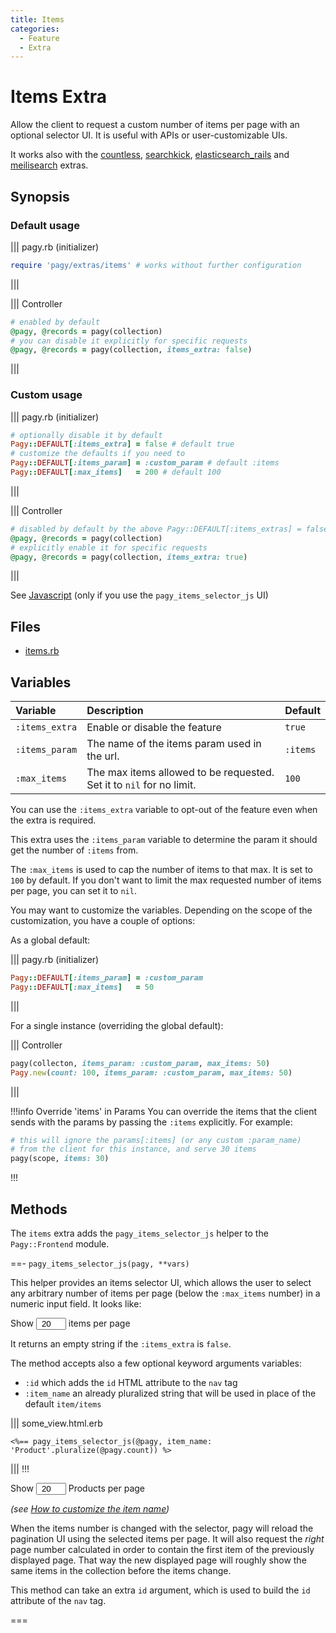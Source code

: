 ```yaml
---
title: Items
categories:
  - Feature
  - Extra
---
```


# Items Extra

Allow the client to request a custom number of items per page with an optional selector UI. It is useful with APIs or
user-customizable UIs.

It works also with the [countless](countless.md), [searchkick](searchkick.md), [elasticsearch_rails](elasticsearch_rails.md)
and [meilisearch](/docs/extras/meilisearch.md) extras.

## Synopsis

### Default usage

||| pagy.rb (initializer)

```ruby
require 'pagy/extras/items' # works without further configuration
```

|||

||| Controller

```ruby
# enabled by default
@pagy, @records = pagy(collection)
# you can disable it explicitly for specific requests
@pagy, @records = pagy(collection, items_extra: false)
```

|||

### Custom usage

||| pagy.rb (initializer)

```ruby
# optionally disable it by default
Pagy::DEFAULT[:items_extra] = false # default true
# customize the defaults if you need to
Pagy::DEFAULT[:items_param] = :custom_param # default :items
Pagy::DEFAULT[:max_items]   = 200 # default 100
```

|||

||| Controller

```ruby
# disabled by default by the above Pagy::DEFAULT[:items_extras] = false
@pagy, @records = pagy(collection)
# explicitly enable it for specific requests
@pagy, @records = pagy(collection, items_extra: true)
```

|||

See [Javascript](/docs/api/javascript.md) (only if you use the `pagy_items_selector_js` UI)

## Files

- [items.rb](https://github.com/ddnexus/pagy/blob/master/lib/pagy/extras/items.rb)

## Variables

| Variable       | Description                                                          | Default  |
|:---------------|:---------------------------------------------------------------------|:---------|
| `:items_extra` | Enable or disable the feature                                        | `true`   |
| `:items_param` | The name of the items param used in the url.                         | `:items` |
| `:max_items`   | The max items allowed to be requested. Set it to `nil` for no limit. | `100`    |

You can use the `:items_extra` variable to opt-out of the feature even when the extra is required.

This extra uses the `:items_param` variable to determine the param it should get the number of `:items` from.

The `:max_items` is used to cap the number of items to that max. It is set to `100` by default. If you don't want to limit the max
requested number of items per page, you can set it to `nil`.

You may want to customize the variables. Depending on the scope of the customization, you have a couple of options:

As a global default:

||| pagy.rb (initializer)

```ruby
Pagy::DEFAULT[:items_param] = :custom_param
Pagy::DEFAULT[:max_items]   = 50
```

|||

For a single instance (overriding the global default):

||| Controller

```ruby
pagy(collecton, items_param: :custom_param, max_items: 50)
Pagy.new(count: 100, items_param: :custom_param, max_items: 50)
```

|||

!!!info Override 'items' in Params
You can override the items that the client sends with the params by passing the `:items` explicitly. For example:

```ruby
# this will ignore the params[:items] (or any custom :param_name)
# from the client for this instance, and serve 30 items
pagy(scope, items: 30)
```

!!!

## Methods

The `items` extra adds the `pagy_items_selector_js` helper to the `Pagy::Frontend` module.

==- `pagy_items_selector_js(pagy, **vars)`

This helper provides an items selector UI, which allows the user to select any arbitrary number of items per page (below
the `:max_items` number) in a numeric input field. It looks like:

<span>Show <input type="number" min="1" max="100" value="20" style="padding: 0; text-align: center; width: 3rem;"> items per
page</span>

It returns an empty string if the `:items_extra` is `false`.

The method accepts also a few optional keyword arguments variables:

- `:id` which adds the `id` HTML attribute to the `nav` tag
- `:item_name` an already pluralized string that will be used in place of the default `item/items`

||| some_view.html.erb

```erb
<%== pagy_items_selector_js(@pagy, item_name: 'Product'.pluralize(@pagy.count)) %>
```

|||
!!!

<span>Show <input type="number" min="1" max="100" value="20" style="padding: 0; text-align: center; width: 3rem;"> Products per
page</span>

_(see [How to customize the item name](/docs/how-to.md#customize-the-item-name))_

When the items number is changed with the selector, pagy will reload the pagination UI using the selected items per page. It will
also request the _right_ page number calculated in order to contain the first item of the previously displayed page. That way the
new displayed page will roughly show the same items in the collection before the items change.

This method can take an extra `id` argument, which is used to build the `id` attribute of the `nav` tag.

===
